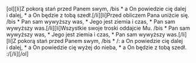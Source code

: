 [ol][li]Z pokorą stań przed Panem swym, /bis * a On powiedzie cię dalej i dalej, * a On będzie z tobą szedł.[/li][li]Przed obliczem Pana uniżcie się. /bis * Pan sam wywyższy was, * Jego jest ziemia i czas, * Pan sam wywyższy was.[/li][li]Wszystkie swoje troski oddajcie Mu. /bis * Pan sam wywyższy was, * Jego jest ziemia i czas, * Pan sam wywyższy was.[/li][li]Z pokorą stań przed Panem swym, /bis * /: a On powiedzie cię dalej i dalej, * a On powiedzie cię wyżej do nieba, * a On będzie z tobą szedł. :/[/li][/ol]